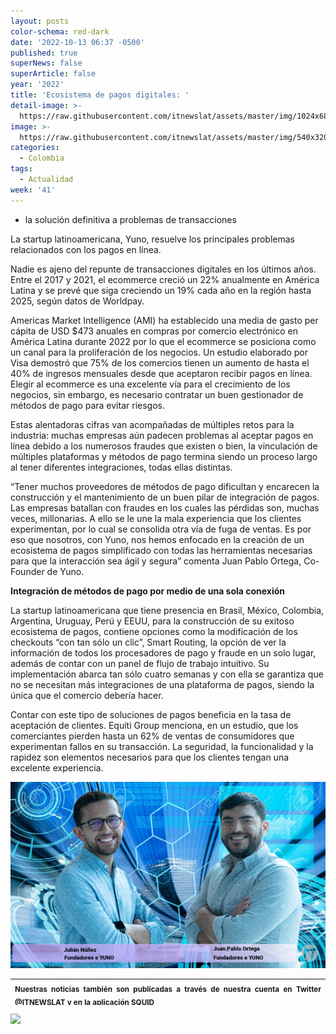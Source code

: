 ```yaml
---
layout: posts
color-schema: red-dark
date: '2022-10-13 06:37 -0500'
published: true
superNews: false
superArticle: false
year: '2022'
title: 'Ecosistema de pagos digitales: '
detail-image: >-
  https://raw.githubusercontent.com/itnewslat/assets/master/img/1024x680/fundadores-yuno-g.jpg
image: >-
  https://raw.githubusercontent.com/itnewslat/assets/master/img/540x320/fundadores-yuno-p.jpg
categories:
  - Colombia
tags:
  - Actualidad
week: '41'
---
```

- la solución definitiva a problemas de transacciones

La startup latinoamericana, Yuno, resuelve los principales problemas relacionados con los pagos en línea.

Nadie es ajeno del repunte de transacciones digitales en los últimos años. Entre el 2017 y 2021, el ecommerce creció un 22% anualmente en América Latina y se prevé que siga creciendo un 19% cada año en la región hasta 2025, según datos de Worldpay.

Americas Market Intelligence (AMI) ha establecido una media de gasto per cápita de USD $473 anuales en compras por comercio electrónico en América Latina durante 2022 por lo que el ecommerce se posiciona como un canal para la proliferación de los negocios. Un estudio elaborado por Visa demostró que 75% de los comercios tienen un aumento de hasta el 40% de ingresos mensuales desde que aceptaron recibir pagos en línea. Elegir al ecommerce es una excelente vía para el crecimiento de los negocios, sin embargo, es necesario contratar un buen gestionador de métodos de pago para evitar riesgos.

Estas alentadoras cifras van acompañadas de múltiples retos para la industria: muchas empresas aún padecen problemas al aceptar pagos en línea debido a los numerosos fraudes que existen o bien, la vinculación de múltiples plataformas y métodos de pago termina siendo un proceso largo al tener diferentes integraciones, todas ellas distintas.

“Tener muchos proveedores de métodos de pago dificultan y encarecen la construcción y el mantenimiento de un buen pilar de integración de pagos. Las empresas batallan con fraudes en los cuales las pérdidas son, muchas veces, millonarias. A ello se le une la mala experiencia que los clientes experimentan, por lo cual se consolida otra vía de fuga de ventas. Es por eso que nosotros, con Yuno, nos hemos enfocado en la creación de un ecosistema de pagos simplificado con todas las herramientas necesarias para que la interacción sea ágil y segura” comenta Juan Pablo Ortega, Co-Founder de Yuno.

**Integración de métodos de pago por medio de una sola conexión**

La startup latinoamericana que tiene presencia en Brasil, México, Colombia, Argentina, Uruguay, Perú y EEUU, para la construcción de su exitoso ecosistema de pagos, contiene opciones como la modificación de los checkouts “con tan sólo un clic”, Smart Routing, la opción de ver la información de todos los procesadores de pago y fraude en un solo lugar, además de contar con un panel de flujo de trabajo intuitivo. Su implementación abarca tan sólo cuatro semanas y con ella se garantiza que no se necesitan más integraciones de una plataforma de pagos, siendo la única que el comercio debería hacer.

Contar con este tipo de soluciones de pagos beneficia en la tasa de aceptación  de clientes. Equiti Group menciona, en un estudio, que los comerciantes pierden hasta un 62% de ventas de consumidores que experimentan fallos en su transacción. La seguridad, la funcionalidad y la rapidez son elementos necesarios para que los clientes tengan una excelente experiencia.

![](https://raw.githubusercontent.com/itnewslat/assets/master/img/540x320/fundadores-yuno-p.jpg)

<table style="height: 42px;" width="569">
<tbody>
<tr>
<td style="text-align: justify;"><sub><strong>Nuestras noticias también son publicadas a través de nuestra cuenta en Twitter <a href="https://twitter.com/itnewslat?lang=es">@ITNEWSLAT</a> y en la aplicación <a href="https://squidapp.co/en/">SQUID</a></strong></sub></td>
</tr>
</tbody>
</table>

<img src="https://tracker.metricool.com/c3po.jpg?hash=56f88a41e39ab42c063cc51676587a04"/>